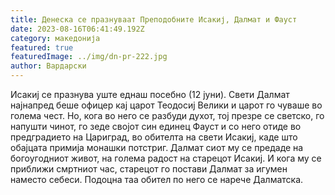 ```yaml
---
title: Денеска се празнуваат Преподобните Исакиј, Далмат и Фауст
date: 2023-08-16T06:41:49.192Z
category: македонија
featured: true
featuredImage: ../img/dn-pr-222.jpg
author: Вардарски
---
```

<!--StartFragment-->

Исакиј се празнува уште еднаш посебно (12 јуни). Свети Далмат најнапред беше офицер кај царот Теодосиј Велики и царот го чуваше во голема чест. Но, кога во него се разбуди духот, тој презре се светско, го напушти чинот, го зеде својот син единец Фауст и со него отиде во предградието на Цариград, во обителта на свети Исакиј, каде што обајцата примија монашки потстриг. Далмат сиот му се предаде на богоугодниот живот, на голема радост на старецот Исакиј. И кога му се приближи смртниот час, старецот го постави Далмат за игумен наместо себеси. Подоцна таа обител по него се нарече Далматска.

<!--EndFragment-->